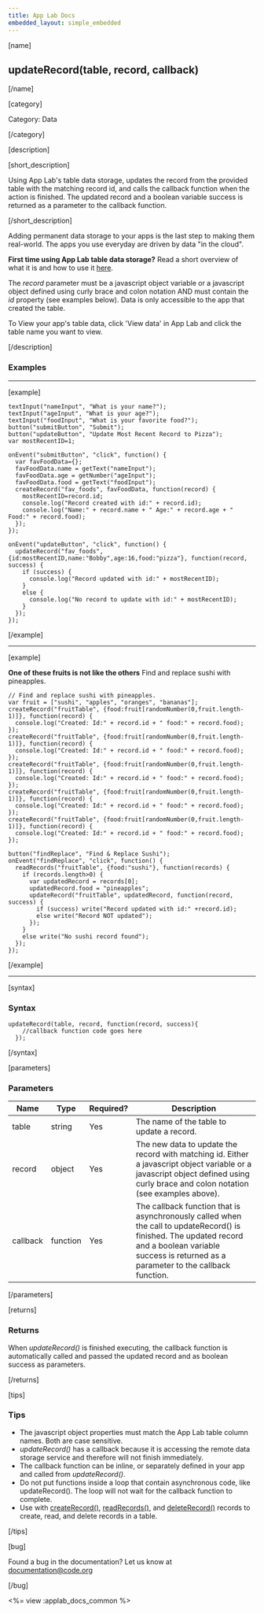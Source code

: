 ```yaml
---
title: App Lab Docs
embedded_layout: simple_embedded
---
```


[name]

## updateRecord(table, record, callback)

[/name]

[category]

Category: Data

[/category]

[description]

[short_description]

Using App Lab's table data storage, updates the record from the provided table with the matching record id, and calls the callback function when the action is finished. The updated record and a boolean variable success is returned as a parameter to the callback function.

[/short_description]

Adding permanent data storage to your apps is the last step to making them real-world. The apps you use everyday are driven by data "in the cloud".

**First time using App Lab table data storage?** Read a short overview of what it is and how to use it [here](/applab/docs/tabledatastorage).

The *record* parameter must be a javascript object variable or a javascript object defined using curly brace and colon notation AND must contain the *id* property (see examples below). Data is only accessible to the app that created the table. 

To View your app's table data, click 'View data' in App Lab and click the table name you want to view.

[/description]

### Examples
____________________________________________________

[example]

```
textInput("nameInput", "What is your name?");
textInput("ageInput", "What is your age?");
textInput("foodInput", "What is your favorite food?");
button("submitButton", "Submit");
button("updateButton", "Update Most Recent Record to Pizza");
var mostRecentID=1;

onEvent("submitButton", "click", function() {
  var favFoodData={};
  favFoodData.name = getText("nameInput");
  favFoodData.age = getNumber("ageInput");
  favFoodData.food = getText("foodInput");
  createRecord("fav_foods", favFoodData, function(record) {
    mostRecentID=record.id;
    console.log("Record created with id:" + record.id);
    console.log("Name:" + record.name + " Age:" + record.age + " Food:" + record.food);
  });
});

onEvent("updateButton", "click", function() {
  updateRecord("fav_foods", {id:mostRecentID,name:"Bobby",age:16,food:"pizza"}, function(record, success) {
    if (success) {
      console.log("Record updated with id:" + mostRecentID);
    }
    else {
      console.log("No record to update with id:" + mostRecentID);
    }      
  });
});

```

[/example]

____________________________________________________

[example]

**One of these fruits is not like the others** Find and replace sushi with pineapples.

```
// Find and replace sushi with pineapples.
var fruit = ["sushi", "apples", "oranges", "bananas"];
createRecord("fruitTable", {food:fruit[randomNumber(0,fruit.length-1)]}, function(record) {
  console.log("Created: Id:" + record.id + " food:" + record.food);
});
createRecord("fruitTable", {food:fruit[randomNumber(0,fruit.length-1)]}, function(record) {
  console.log("Created: Id:" + record.id + " food:" + record.food);
});
createRecord("fruitTable", {food:fruit[randomNumber(0,fruit.length-1)]}, function(record) {
  console.log("Created: Id:" + record.id + " food:" + record.food);
});
createRecord("fruitTable", {food:fruit[randomNumber(0,fruit.length-1)]}, function(record) {
  console.log("Created: Id:" + record.id + " food:" + record.food);
});
createRecord("fruitTable", {food:fruit[randomNumber(0,fruit.length-1)]}, function(record) {
  console.log("Created: Id:" + record.id + " food:" + record.food);
});

button("findReplace", "Find & Replace Sushi");
onEvent("findReplace", "click", function() {
  readRecords("fruitTable", {food:"sushi"}, function(records) {
    if (records.length>0) {    
      var updatedRecord = records[0];
      updatedRecord.food = "pineapples";
      updateRecord("fruitTable", updatedRecord, function(record, success) {
        if (success) write("Record updated with id:" +record.id);
        else write("Record NOT updated");
      });
    }
    else write("No sushi record found");
  });
});

```

[/example]

____________________________________________________

[syntax]

### Syntax

```
updateRecord(table, record, function(record, success){
    //callback function code goes here
  });
```

[/syntax]

[parameters]

### Parameters

| Name  | Type | Required? | Description |
|-----------------|------|-----------|-------------|
| table | string | Yes | The name of the table to update a record. |
| record | object | Yes | The new data to update the record with matching id. Either a javascript object variable or a javascript object defined using curly brace and colon notation (see examples above). |
| callback | function | Yes | The callback function that is asynchronously called when the call to updateRecord() is finished. The updated record and a boolean variable success is returned as a parameter to the callback function. |

[/parameters]

[returns]

### Returns
When *updateRecord()* is finished executing, the callback function is automatically called and passed the updated record and as boolean success as parameters.

[/returns]

[tips]

### Tips
- The javascript object properties must match the App Lab table column names. Both are case sensitive.
- *updateRecord()* has a callback because it is accessing the remote data storage service and therefore will not finish immediately.
- The callback function can be inline, or separately defined in your app and called from *updateRecord()*.
- Do not put functions inside a loop that contain asynchronous code, like updateRecord(). The loop will not wait for the callback function to complete.
- Use with [createRecord()](/applab/docs/createRecord), [readRecords()](/applab/docs/readRecords), and [deleteRecord()](/applab/docs/updateRecord) records to create, read, and delete records in a table.

[/tips]

[bug]

Found a bug in the documentation? Let us know at documentation@code.org

[/bug]

<%= view :applab_docs_common %>
